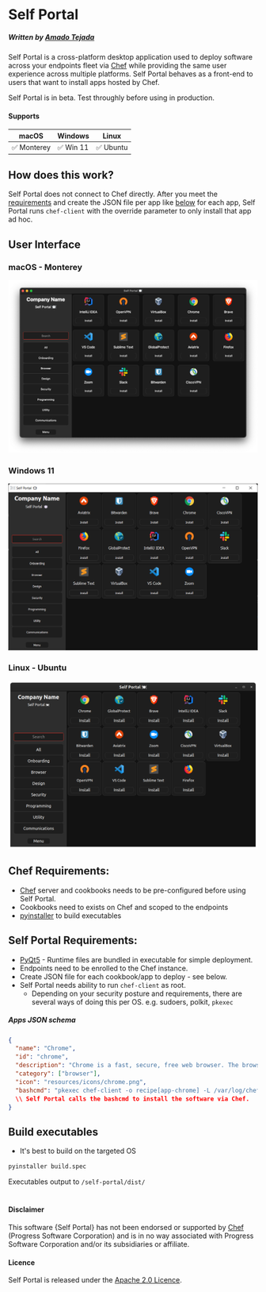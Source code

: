 # Self Portal
##### Written by [Amado Tejada](https://www.linkedin.com/in/amadotejada/)
Self Portal is a cross-platform desktop application used to deploy software across your endpoints fleet via [Chef](https://github.com/chef/chef) while providing the same user experience across multiple platforms. Self Portal behaves as a front-end to users that want to install apps hosted by Chef.

Self Portal is in beta. Test throughly before using in production.

<!-- To discuss Self Portal join the `#self-portal` channel on the [MacAdmins Slack](https://www.macadmins.org) -->

<!-- [Supports](#supports)
[User Interface](#user-interface)
[Chef Requirements](#chef-requirements)
[Self Portal Requirements](#self-portal-requirements)
[JSON schema](#apps-json-schema)
[Build executables](#build-executables)
[Disclaimers](#disclaimer) -->

#### Supports

| macOS               | Windows             | Linux               |
|---------------------|---------------------|---------------------|
|✅ Monterey|✅ Win 11|✅ Ubuntu|

## How does this work?
Self Portal does not connect to Chef directly. After you meet the [requirements](#chef-requirements) and create the JSON file per app like [below](#apps-json-schema) for each app, Self Portal runs `chef-client` with the override parameter to only install that app ad hoc. 

## User Interface

### macOS - Monterey
<img src="/screenshots/mac_dark.png">

### Windows 11
<img src="/screenshots/win_dark.png">

### Linux - Ubuntu
<img src="/screenshots/linux_dark.png">

## Chef Requirements:
* [Chef](https://github.com/chef/chef) server and cookbooks needs to be pre-configured before using Self Portal.
* Cookbooks need to exists on Chef and scoped to the endpoints
* [pyinstaller](https://pypi.org/project/pyinstaller/) to build executables
 
## Self Portal Requirements: 
* [PyQt5](https://pypi.org/project/PyQt5/) - Runtime files are bundled in executable for simple deployment.
* Endpoints need to be enrolled to the Chef instance.
* Create JSON file for each cookbook/app to deploy - see below.
* Self Portal needs ability to run `chef-client` as root.
  - Depending on your security posture and requirements, there are several ways of doing this per OS. e.g. sudoers, polkit, `pkexec`

##### Apps JSON schema
```json
{
  "name": "Chrome",
  "id": "chrome",
  "description": "Chrome is a fast, secure, free web browser. The browser built by Google.",
  "category": ["browser"],
  "icon": "resources/icons/chrome.png",
  "bashcmd": "pkexec chef-client -o recipe[app-chrome] -L /var/log/chef/self_portal.log"
  \\ Self Portal calls the bashcmd to install the software via Chef.
}
```

## Build executables
- It's best to build on the targeted OS
```cmd
pyinstaller build.spec
```
Executables output to ```/self-portal/dist/```

#
#### Disclaimer

This software {Self Portal} has not been endorsed or supported by [Chef](https://github.com/chef) (Progress Software Corporation) and is in no way associated with Progress Software Corporation and/or its subsidiaries or affiliate. 

#### Licence

Self Portal is released under the [Apache 2.0 Licence](https://github.com/amadotejada/self-portal/blob/main/LICENSE).
####
